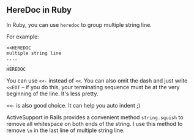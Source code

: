 ## HereDoc in Ruby

In Ruby, you can use `heredoc` to group multiple string line.

For example:
```
<<HEREDOC
multiple string line
....
...
HEREDOC
```

You can use `<<-` instead of `<<`. You can also omit the dash and just write `<<EOT` – if you do this,
your terminating sequence must be at the very beginning of the line. It's less pretty.

`<<~` is also good choice. It can help you auto indent ;)

ActiveSupport in Rails provides a convenient method `string.squish` to remove
all whitespace on both ends of the string. I use this method to remove `\n` in
the last line of multiple string line.
